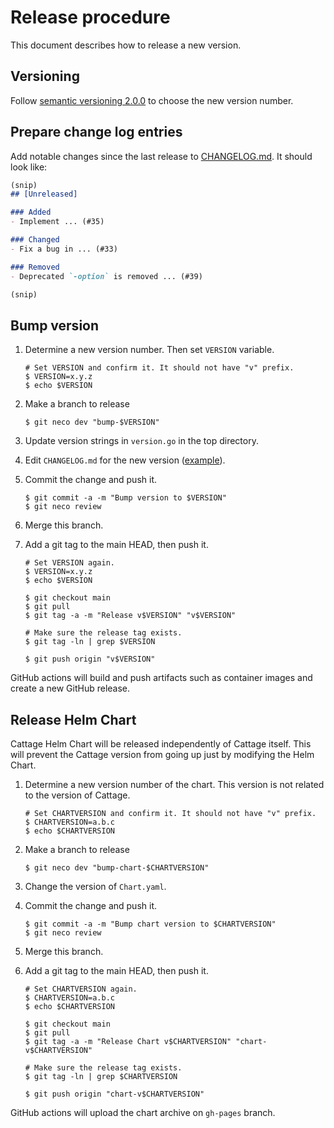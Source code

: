 Release procedure
=================

This document describes how to release a new version.

## Versioning

Follow [semantic versioning 2.0.0][semver] to choose the new version number.

## Prepare change log entries

Add notable changes since the last release to [CHANGELOG.md](CHANGELOG.md).
It should look like:

```markdown
(snip)
## [Unreleased]

### Added
- Implement ... (#35)

### Changed
- Fix a bug in ... (#33)

### Removed
- Deprecated `-option` is removed ... (#39)

(snip)
```

## Bump version

1. Determine a new version number. Then set `VERSION` variable.

    ```console
    # Set VERSION and confirm it. It should not have "v" prefix.
    $ VERSION=x.y.z
    $ echo $VERSION
    ```

2. Make a branch to release

    ```console
    $ git neco dev "bump-$VERSION"
    ```

3. Update version strings in `version.go` in the top directory.
4. Edit `CHANGELOG.md` for the new version ([example][]).
5. Commit the change and push it.

    ```console
    $ git commit -a -m "Bump version to $VERSION"
    $ git neco review
    ```

6. Merge this branch.
7. Add a git tag to the main HEAD, then push it.

    ```console
    # Set VERSION again.
    $ VERSION=x.y.z
    $ echo $VERSION

    $ git checkout main
    $ git pull
    $ git tag -a -m "Release v$VERSION" "v$VERSION"

    # Make sure the release tag exists.
    $ git tag -ln | grep $VERSION

    $ git push origin "v$VERSION"
    ```

GitHub actions will build and push artifacts such as container images and
create a new GitHub release.

## Release Helm Chart

Cattage Helm Chart will be released independently of Cattage itself.
This will prevent the Cattage version from going up just by modifying the Helm Chart.

1. Determine a new version number of the chart. This version is not related to the version of Cattage.

    ```console
    # Set CHARTVERSION and confirm it. It should not have "v" prefix.
    $ CHARTVERSION=a.b.c
    $ echo $CHARTVERSION
    ```

2. Make a branch to release

    ```console
    $ git neco dev "bump-chart-$CHARTVERSION"
    ```

3. Change the version of `Chart.yaml`.
4. Commit the change and push it.

    ```console
    $ git commit -a -m "Bump chart version to $CHARTVERSION"
    $ git neco review
    ```

5. Merge this branch.
6. Add a git tag to the main HEAD, then push it.

    ```console
    # Set CHARTVERSION again.
    $ CHARTVERSION=a.b.c
    $ echo $CHARTVERSION

    $ git checkout main
    $ git pull
    $ git tag -a -m "Release Chart v$CHARTVERSION" "chart-v$CHARTVERSION"

    # Make sure the release tag exists.
    $ git tag -ln | grep $CHARTVERSION

    $ git push origin "chart-v$CHARTVERSION"
    ```

GitHub actions will upload the chart archive on `gh-pages` branch.

[semver]: https://semver.org/spec/v2.0.0.html
[example]: https://github.com/cybozu-go/etcdpasswd/commit/77d95384ac6c97e7f48281eaf23cb94f68867f79
